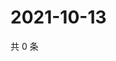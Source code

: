 # 2021-10-13

共 0 条

<!-- BEGIN WEIBO -->
<!-- 最后更新时间 Wed Oct 13 2021 01:15:43 GMT+0800 (China Standard Time) -->

<!-- END WEIBO -->
